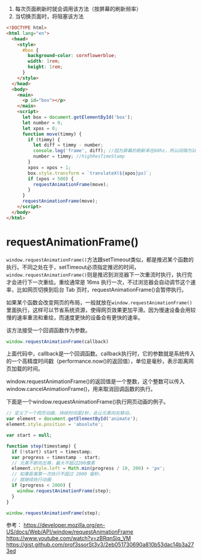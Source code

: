 1. 每次页面刷新时就会调用该方法（按屏幕的刷新频率）
2. 当切换页面时，将阻塞该方法

```html
<!DOCTYPE html>
<html lang="en">
  <head>
    <style>
      #box {
        background-color: cornflowerblue;
        width: 1rem;
        height: 1rem;
      }
    </style>
  </head>
  <body>
    <main>
      <p id="box"></p>
    </main>
    <script>
      let box = document.getElementById('box');
      let number = 0;
      let xpos = 0;
      function move(timmy) {
        if (timmy) {
          let diff = timmy - number;
          console.log('frame', diff); //因为屏幕的刷新率在60hz，所以间隔为16ms左右
          number = timmy; //highResTimeStamp
        }
        xpos = xpos + 1;
        box.style.transform = `translateX(${xpos}px)`;
        if (xpos < 500) {
          requestAnimationFrame(move);
        }
      }
      requestAnimationFrame(move);
    </script>
  </body>
</html>
```


# requestAnimationFrame()
`window.requestAnimationFrame()`方法跟setTimeout类似，都是推迟某个函数的执行。不同之处在于，setTimeout必须指定推迟的时间，`window.requestAnimationFrame()`则是推迟到浏览器下一次重流时执行，执行完才会进行下一次重绘。重绘通常是 16ms 执行一次，不过浏览器会自动调节这个速率，比如网页切换到后台 Tab 页时，requestAnimationFrame()会暂停执行。

如果某个函数会改变网页的布局，一般就放在`window.requestAnimationFrame()`里面执行，这样可以节省系统资源，使得网页效果更加平滑。因为慢速设备会用较慢的速率重流和重绘，而速度更快的设备会有更快的速率。

该方法接受一个回调函数作为参数。

```javascript
window.requestAnimationFrame(callback)
```
上面代码中，callback是一个回调函数。callback执行时，它的参数就是系统传入的一个高精度时间戳（performance.now()的返回值），单位是毫秒，表示距离网页加载的时间。

window.requestAnimationFrame()的返回值是一个整数，这个整数可以传入window.cancelAnimationFrame()，用来取消回调函数的执行。

下面是一个window.requestAnimationFrame()执行网页动画的例子。

```javascript
// 定义了一个网页动画，持续时间是2秒，会让元素向右移动。
var element = document.getElementById('animate');
element.style.position = 'absolute';

var start = null;

function step(timestamp) {
  if (!start) start = timestamp;
  var progress = timestamp - start;
  // 元素不断向左移，最大不超过200像素
  element.style.left = Math.min(progress / 10, 200) + 'px';
  // 如果距离第一次执行不超过 2000 毫秒，
  // 就继续执行动画
  if (progress < 2000) {
    window.requestAnimationFrame(step);
  }
}

window.requestAnimationFrame(step);
```

参考：
https://developer.mozilla.org/en-US/docs/Web/API/window/requestAnimationFrame
https://www.youtube.com/watch?v=zBRqnSiq_VM
https://gist.github.com/prof3ssorSt3v3/2eb051730690a810b53dac14b3a273ed
